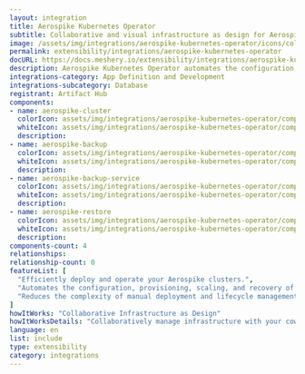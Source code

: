 ```yaml
---
layout: integration
title: Aerospike Kubernetes Operator
subtitle: Collaborative and visual infrastructure as design for Aerospike Kubernetes Operator
image: /assets/img/integrations/aerospike-kubernetes-operator/icons/color/aerospike-kubernetes-operator-color.svg
permalink: extensibility/integrations/aerospike-kubernetes-operator
docURL: https://docs.meshery.io/extensibility/integrations/aerospike-kubernetes-operator
description: Aerospike Kubernetes Operator automates the configuration, provisioning, scaling, and recovery of Aerospike clusters. It reduces the complexity of manual deployment and lifecycle management, and enables the use of declarative configuration for Aerospike clusters.
integrations-category: App Definition and Development
integrations-subcategory: Database
registrant: Artifact Hub
components: 
- name: aerospike-cluster
  colorIcon: assets/img/integrations/aerospike-kubernetes-operator/components/aerospike-cluster/icons/color/aerospike-cluster-color.svg
  whiteIcon: assets/img/integrations/aerospike-kubernetes-operator/components/aerospike-cluster/icons/white/aerospike-cluster-white.svg
  description: 
- name: aerospike-backup
  colorIcon: assets/img/integrations/aerospike-kubernetes-operator/components/aerospike-backup/icons/color/aerospike-backup-color.svg
  whiteIcon: assets/img/integrations/aerospike-kubernetes-operator/components/aerospike-backup/icons/white/aerospike-backup-white.svg
  description: 
- name: aerospike-backup-service
  colorIcon: assets/img/integrations/aerospike-kubernetes-operator/components/aerospike-backup-service/icons/color/aerospike-backup-service-color.svg
  whiteIcon: assets/img/integrations/aerospike-kubernetes-operator/components/aerospike-backup-service/icons/white/aerospike-backup-service-white.svg
  description: 
- name: aerospike-restore
  colorIcon: assets/img/integrations/aerospike-kubernetes-operator/components/aerospike-restore/icons/color/aerospike-restore-color.svg
  whiteIcon: assets/img/integrations/aerospike-kubernetes-operator/components/aerospike-restore/icons/white/aerospike-restore-white.svg
  description: 
components-count: 4
relationships: 
relationship-count: 0
featureList: [
  "Efficiently deploy and operate your Aerospike clusters.",
  "Automates the configuration, provisioning, scaling, and recovery of Aerospike clusters",
  "Reduces the complexity of manual deployment and lifecycle management."
]
howItWorks: "Collaborative Infrastructure as Design"
howItWorksDetails: "Collaboratively manage infrastructure with your coworkers synchronously sharing the same designs."
language: en
list: include
type: extensibility
category: integrations
---
```

